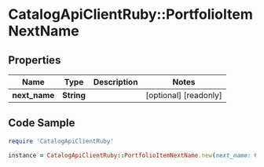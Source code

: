 # CatalogApiClientRuby::PortfolioItemNextName

## Properties

Name | Type | Description | Notes
------------ | ------------- | ------------- | -------------
**next_name** | **String** |  | [optional] [readonly] 

## Code Sample

```ruby
require 'CatalogApiClientRuby'

instance = CatalogApiClientRuby::PortfolioItemNextName.new(next_name: Copy of Nginx)
```


